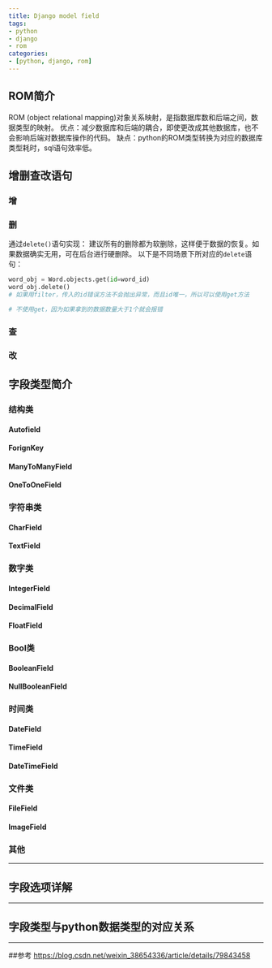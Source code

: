 ```yaml
---
title: Django model field
tags:
- python
- django
- rom
categories:
- [python, django, rom]
---
```

## ROM简介
ROM (object relational mapping)对象关系映射，是指数据库数和后端之间，数据类型的映射。
优点：减少数据库和后端的耦合，即使更改成其他数据库，也不会影响后端对数据库操作的代码。
缺点：python的ROM类型转换为对应的数据库类型耗时，sql语句效率低。
<!-- more -->
## 增删查改语句
### 增
### 删
通过`delete()`语句实现：
建议所有的删除都为软删除，这样便于数据的恢复。如果数据确实无用，可在后台进行硬删除。
以下是不同场景下所对应的`delete`语句：
```python 检索id进行删除
word_obj = Word.objects.get(id=word_id)
word_obj.delete()  
# 如果用filter，传入的id错误方法不会抛出异常，而且id唯一，所以可以使用get方法
```
```python 批量进行删除
# 不使用get，因为如果拿到的数据数量大于1个就会报错
```
### 查
### 改
## 字段类型简介
### 结构类
#### Autofield
#### ForignKey
#### ManyToManyField
#### OneToOneField
### 字符串类
#### CharField
#### TextField
### 数字类
#### IntegerField
#### DecimalField
#### FloatField
### Bool类
#### BooleanField
#### NullBooleanField
### 时间类
#### DateField
#### TimeField
#### DateTimeField
### 文件类
#### FileField
#### ImageField
### 其他
---
## 字段选项详解
---
## 字段类型与python数据类型的对应关系
---
##参考
https://blog.csdn.net/weixin_38654336/article/details/79843458
